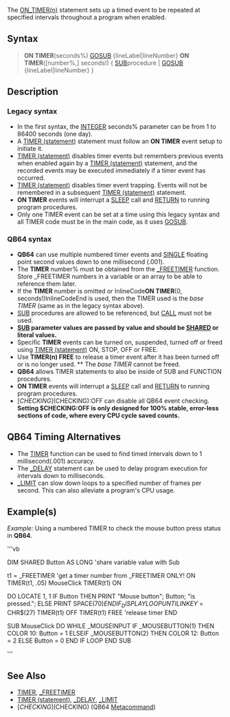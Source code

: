 The [ON_TIMER(n)](ON_TIMER(n)) statement sets up a timed event to be repeated at specified intervals throughout a program when enabled.


## Syntax
 
>  **ON TIMER**(seconds%) [GOSUB](GOSUB) {lineLabel|lineNumber}
>  **ON TIMER**([number%,] seconds!) { [SUB](SUB)procedure | [GOSUB](GOSUB) {lineLabel|lineNumber} }


## Description

### Legacy syntax

* In the first syntax, the [INTEGER](INTEGER) seconds% parameter can be from 1 to 86400 seconds (one day).
* A [TIMER (statement)](TIMER (statement)) statement must follow an **ON TIMER** event setup to initiate it.
* [TIMER (statement)](TIMER (statement)) disables timer events but remembers previous events when enabled again by a [TIMER (statement)](TIMER (statement)) statement, and the recorded events may be executed immediately if a timer event has occurred. 
* [TIMER (statement)](TIMER (statement)) disables timer event trapping. Events will not be remembered in a subsequent [TIMER (statement)](TIMER (statement)) statement.
* **ON TIMER** events will interrupt a [SLEEP](SLEEP) call and [RETURN](RETURN) to running program procedures.
* Only one TIMER event can be set at a time using this legacy syntax and all TIMER code must be in the main code, as it uses [GOSUB](GOSUB).


### QB64 syntax

* **QB64** can use multiple numbered timer events and [SINGLE](SINGLE) floating point second values down to one millisecond (.001).
* The **TIMER** number% must be obtained from the [_FREETIMER](_FREETIMER) function. Store _FREETIMER numbers in a variable or an array to be able to reference them later.
* If the **TIMER** number is omitted or InlineCode**ON TIMER**(0, seconds!)InlineCodeEnd is used, then the TIMER used is the *base TIMER* (same as in the legacy syntax above).
* [SUB](SUB) procedures are allowed to be referenced, but [CALL](CALL) must not be used. 
* **[SUB](SUB) parameter values are passed by value and should be [SHARED](SHARED) or literal values.**
* Specific **TIMER** events can be turned on, suspended, turned off or freed using [TIMER (statement)](TIMER (statement)) ON, STOP, OFF or FREE.
* Use **TIMER(n) FREE** to release a timer event after it has been turned off or is no longer used.
** The *base TIMER* cannot be freed.
* **QB64** allows TIMER statements to also be inside of SUB and FUNCTION procedures.
* **ON TIMER** events will interrupt a [SLEEP](SLEEP) call and [RETURN](RETURN) to running program procedures.
* [$CHECKING]($CHECKING):OFF can disable all QB64 event checking. **Setting $CHECKING:OFF is only designed for 100% stable, error-less sections of code, where every CPU cycle saved counts.**


## QB64 Timing Alternatives

* The [TIMER](TIMER) function can be used to find timed intervals down to 1 millisecond(.001) accuracy.
* The [_DELAY](_DELAY) statement can be used to delay program execution for intervals down to milliseconds.
* [_LIMIT](_LIMIT) can slow down loops to a specified number of frames per second. This can also alleviate a program's CPU usage.


## Example(s)

*Example:* Using a numbered TIMER to check the mouse button press status in **QB64**.

'''vb

DIM SHARED Button AS LONG    'share variable value with Sub

t1 = _FREETIMER              'get a timer number from _FREETIMER ONLY!
ON TIMER(t1, .05) MouseClick
TIMER(t1) ON

DO
  LOCATE 1, 1
  IF Button THEN
    PRINT "Mouse button"; Button; "is pressed.";
  ELSE PRINT SPACE$(70)
  END IF
  _DISPLAY
LOOP UNTIL INKEY$ = CHR$(27)
TIMER(t1) OFF
TIMER(t1) FREE 'release timer
END

SUB MouseClick
DO WHILE _MOUSEINPUT
  IF _MOUSEBUTTON(1) THEN
    COLOR 10: Button = 1
  ELSEIF _MOUSEBUTTON(2) THEN
    COLOR 12: Button = 2
  ELSE Button = 0
  END IF
LOOP
END SUB 

'''


## See Also

* [TIMER](TIMER), [_FREETIMER](_FREETIMER)
* [TIMER (statement)](TIMER (statement)), [_DELAY](_DELAY), [_LIMIT](_LIMIT)
* [$CHECKING]($CHECKING) (QB64 [Metacommand](Metacommand))




